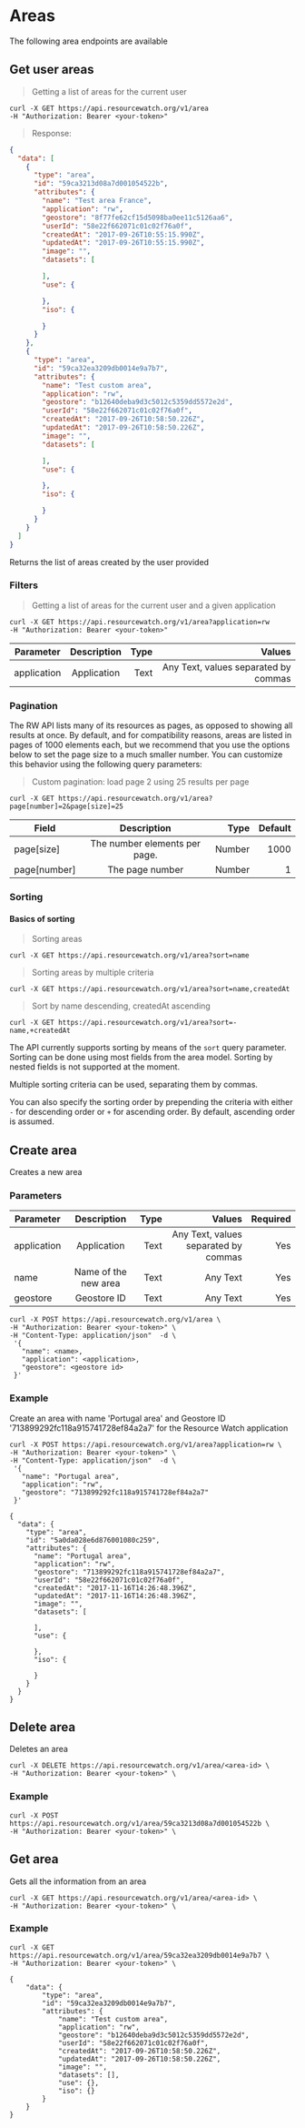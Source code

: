 # Areas

The following area endpoints are available


## Get user areas


> Getting a list of areas for the current user


```shell
curl -X GET https://api.resourcewatch.org/v1/area
-H "Authorization: Bearer <your-token>"
```



> Response:

```json
{
  "data": [
    {
      "type": "area",
      "id": "59ca3213d08a7d001054522b",
      "attributes": {
        "name": "Test area France",
        "application": "rw",
        "geostore": "8f77fe62cf15d5098ba0ee11c5126aa6",
        "userId": "58e22f662071c01c02f76a0f",
        "createdAt": "2017-09-26T10:55:15.990Z",
        "updatedAt": "2017-09-26T10:55:15.990Z",
        "image": "",
        "datasets": [

        ],
        "use": {

        },
        "iso": {

        }
      }
    },
    {
      "type": "area",
      "id": "59ca32ea3209db0014e9a7b7",
      "attributes": {
        "name": "Test custom area",
        "application": "rw",
        "geostore": "b12640deba9d3c5012c5359dd5572e2d",
        "userId": "58e22f662071c01c02f76a0f",
        "createdAt": "2017-09-26T10:58:50.226Z",
        "updatedAt": "2017-09-26T10:58:50.226Z",
        "image": "",
        "datasets": [

        ],
        "use": {

        },
        "iso": {

        }
      }
    }
  ]
}
```

Returns the list of areas created by the user provided

### Filters


> Getting a list of areas for the current user and a given application


```shell
curl -X GET https://api.resourcewatch.org/v1/area?application=rw
-H "Authorization: Bearer <your-token>"
```

Parameter    |        Description |    Type |                                 Values |
------------ | :----------------: | ------: | -------------------------------------: |
application  |        Application |    Text |  Any Text, values separated by commas



### Pagination


The RW API lists many of its resources as pages, as opposed to showing all results at once. By default, and for compatibility reasons, areas are listed in pages of 1000 elements each, but we recommend that you use the options below to set the page size to a much smaller number. You can customize this behavior using the following query parameters:

> Custom pagination: load page 2 using 25 results per page

```shell
curl -X GET https://api.resourcewatch.org/v1/area?page[number]=2&page[size]=25
```

Field        |         Description          |   Type |   Default
------------ | :--------------------------: | -----: | ----------:
page[size]   | The number elements per page. | Number | 1000
page[number] |       The page number        | Number | 1


### Sorting

#### Basics of sorting

> Sorting areas

```shell
curl -X GET https://api.resourcewatch.org/v1/area?sort=name
```

> Sorting areas by multiple criteria

```shell
curl -X GET https://api.resourcewatch.org/v1/area?sort=name,createdAt
```

> Sort by name descending, createdAt ascending

```shell
curl -X GET https://api.resourcewatch.org/v1/area?sort=-name,+createdAt
```

The API currently supports sorting by means of the `sort` query parameter. Sorting can be done using most fields from the area model. Sorting by nested fields is not supported at the moment.

Multiple sorting criteria can be used, separating them by commas.

You can also specify the sorting order by prepending the criteria with either `-` for descending order or `+` for ascending order. By default, ascending order is assumed.


## Create area

Creates a new area

### Parameters

Parameter        |               Description               |    Type |                                          Values | Required
------------ | :-------------------------------------: | ------: | ----------------------------------------------: | -------:
application         |           Application            |    Text |                                        Any Text, values separated by commas |      Yes
name         |           Name of the new area            |    Text |                                        Any Text |      Yes
geostore         |           Geostore ID            |    Text |                                        Any Text |      Yes

```shell
curl -X POST https://api.resourcewatch.org/v1/area \
-H "Authorization: Bearer <your-token>" \
-H "Content-Type: application/json"  -d \
 '{
   "name": <name>,
   "application": <application>,
   "geostore": <geostore id>
 }'
```

### Example

Create an area with name 'Portugal area' and Geostore ID '713899292fc118a915741728ef84a2a7' for the Resource Watch application

```shell
curl -X POST https://api.resourcewatch.org/v1/area?application=rw \
-H "Authorization: Bearer <your-token>" \
-H "Content-Type: application/json"  -d \
 '{
   "name": "Portugal area",
   "application": "rw",
   "geostore": "713899292fc118a915741728ef84a2a7"
 }'
```

```
{
  "data": {
    "type": "area",
    "id": "5a0da028e6d876001080c259",
    "attributes": {
      "name": "Portugal area",
      "application": "rw",
      "geostore": "713899292fc118a915741728ef84a2a7",
      "userId": "58e22f662071c01c02f76a0f",
      "createdAt": "2017-11-16T14:26:48.396Z",
      "updatedAt": "2017-11-16T14:26:48.396Z",
      "image": "",
      "datasets": [

      ],
      "use": {

      },
      "iso": {

      }
    }
  }
}
```

## Delete area

Deletes an area

```shell
curl -X DELETE https://api.resourcewatch.org/v1/area/<area-id> \
-H "Authorization: Bearer <your-token>" \
```

### Example

```shell
curl -X POST https://api.resourcewatch.org/v1/area/59ca3213d08a7d001054522b \
-H "Authorization: Bearer <your-token>" \
```

## Get area

Gets all the information from an area

```shell
curl -X GET https://api.resourcewatch.org/v1/area/<area-id> \
-H "Authorization: Bearer <your-token>" \
```

### Example

```shell
curl -X GET https://api.resourcewatch.org/v1/area/59ca32ea3209db0014e9a7b7 \
-H "Authorization: Bearer <your-token>" \
```

```
{
    "data": {
        "type": "area",
        "id": "59ca32ea3209db0014e9a7b7",
        "attributes": {
            "name": "Test custom area",
            "application": "rw",
            "geostore": "b12640deba9d3c5012c5359dd5572e2d",
            "userId": "58e22f662071c01c02f76a0f",
            "createdAt": "2017-09-26T10:58:50.226Z",
            "updatedAt": "2017-09-26T10:58:50.226Z",
            "image": "",
            "datasets": [],
            "use": {},
            "iso": {}
        }
    }
}
```
